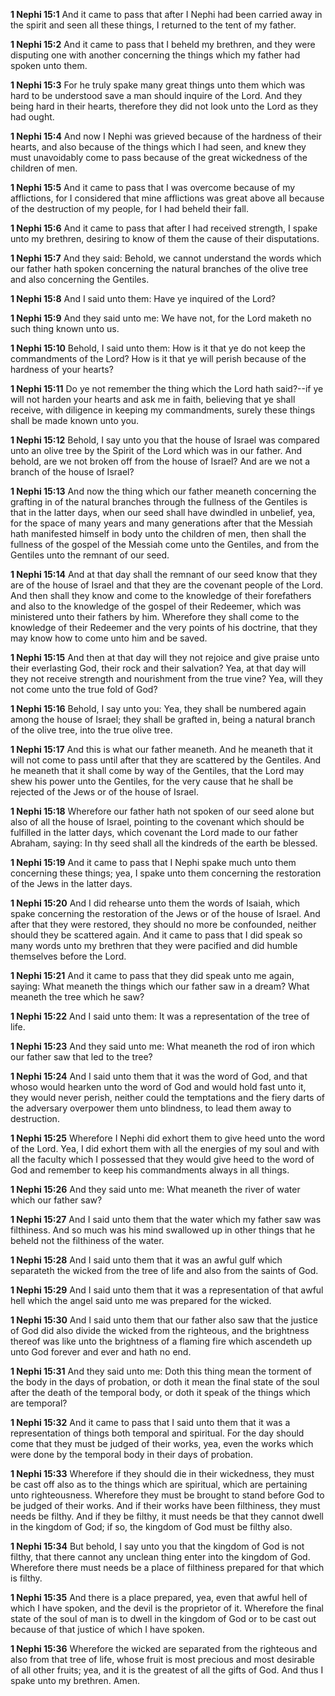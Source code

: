 **1 Nephi 15:1** And it came to pass that after I Nephi had been carried away in the spirit and seen all these things, I returned to the tent of my father.

**1 Nephi 15:2** And it came to pass that I beheld my brethren, and they were disputing one with another concerning the things which my father had spoken unto them.

**1 Nephi 15:3** For he truly spake many great things unto them which was hard to be understood save a man should inquire of the Lord. And they being hard in their hearts, therefore they did not look unto the Lord as they had ought.

**1 Nephi 15:4** And now I Nephi was grieved because of the hardness of their hearts, and also because of the things which I had seen, and knew they must unavoidably come to pass because of the great wickedness of the children of men.

**1 Nephi 15:5** And it came to pass that I was overcome because of my afflictions, for I considered that mine afflictions was great above all because of the destruction of my people, for I had beheld their fall.

**1 Nephi 15:6** And it came to pass that after I had received strength, I spake unto my brethren, desiring to know of them the cause of their disputations.

**1 Nephi 15:7** And they said: Behold, we cannot understand the words which our father hath spoken concerning the natural branches of the olive tree and also concerning the Gentiles.

**1 Nephi 15:8** And I said unto them: Have ye inquired of the Lord?

**1 Nephi 15:9** And they said unto me: We have not, for the Lord maketh no such thing known unto us.

**1 Nephi 15:10** Behold, I said unto them: How is it that ye do not keep the commandments of the Lord? How is it that ye will perish because of the hardness of your hearts?

**1 Nephi 15:11** Do ye not remember the thing which the Lord hath said?--if ye will not harden your hearts and ask me in faith, believing that ye shall receive, with diligence in keeping my commandments, surely these things shall be made known unto you.

**1 Nephi 15:12** Behold, I say unto you that the house of Israel was compared unto an olive tree by the Spirit of the Lord which was in our father. And behold, are we not broken off from the house of Israel? And are we not a branch of the house of Israel?

**1 Nephi 15:13** And now the thing which our father meaneth concerning the grafting in of the natural branches through the fullness of the Gentiles is that in the latter days, when our seed shall have dwindled in unbelief, yea, for the space of many years and many generations after that the Messiah hath manifested himself in body unto the children of men, then shall the fullness of the gospel of the Messiah come unto the Gentiles, and from the Gentiles unto the remnant of our seed.

**1 Nephi 15:14** And at that day shall the remnant of our seed know that they are of the house of Israel and that they are the covenant people of the Lord. And then shall they know and come to the knowledge of their forefathers and also to the knowledge of the gospel of their Redeemer, which was ministered unto their fathers by him. Wherefore they shall come to the knowledge of their Redeemer and the very points of his doctrine, that they may know how to come unto him and be saved.

**1 Nephi 15:15** And then at that day will they not rejoice and give praise unto their everlasting God, their rock and their salvation? Yea, at that day will they not receive strength and nourishment from the true vine? Yea, will they not come unto the true fold of God?

**1 Nephi 15:16** Behold, I say unto you: Yea, they shall be numbered again among the house of Israel; they shall be grafted in, being a natural branch of the olive tree, into the true olive tree.

**1 Nephi 15:17** And this is what our father meaneth. And he meaneth that it will not come to pass until after that they are scattered by the Gentiles. And he meaneth that it shall come by way of the Gentiles, that the Lord may shew his power unto the Gentiles, for the very cause that he shall be rejected of the Jews or of the house of Israel.

**1 Nephi 15:18** Wherefore our father hath not spoken of our seed alone but also of all the house of Israel, pointing to the covenant which should be fulfilled in the latter days, which covenant the Lord made to our father Abraham, saying: In thy seed shall all the kindreds of the earth be blessed.

**1 Nephi 15:19** And it came to pass that I Nephi spake much unto them concerning these things; yea, I spake unto them concerning the restoration of the Jews in the latter days.

**1 Nephi 15:20** And I did rehearse unto them the words of Isaiah, which spake concerning the restoration of the Jews or of the house of Israel. And after that they were restored, they should no more be confounded, neither should they be scattered again. And it came to pass that I did speak so many words unto my brethren that they were pacified and did humble themselves before the Lord.

**1 Nephi 15:21** And it came to pass that they did speak unto me again, saying: What meaneth the things which our father saw in a dream? What meaneth the tree which he saw?

**1 Nephi 15:22** And I said unto them: It was a representation of the tree of life.

**1 Nephi 15:23** And they said unto me: What meaneth the rod of iron which our father saw that led to the tree?

**1 Nephi 15:24** And I said unto them that it was the word of God, and that whoso would hearken unto the word of God and would hold fast unto it, they would never perish, neither could the temptations and the fiery darts of the adversary overpower them unto blindness, to lead them away to destruction.

**1 Nephi 15:25** Wherefore I Nephi did exhort them to give heed unto the word of the Lord. Yea, I did exhort them with all the energies of my soul and with all the faculty which I possessed that they would give heed to the word of God and remember to keep his commandments always in all things.

**1 Nephi 15:26** And they said unto me: What meaneth the river of water which our father saw?

**1 Nephi 15:27** And I said unto them that the water which my father saw was filthiness. And so much was his mind swallowed up in other things that he beheld not the filthiness of the water.

**1 Nephi 15:28** And I said unto them that it was an awful gulf which separateth the wicked from the tree of life and also from the saints of God.

**1 Nephi 15:29** And I said unto them that it was a representation of that awful hell which the angel said unto me was prepared for the wicked.

**1 Nephi 15:30** And I said unto them that our father also saw that the justice of God did also divide the wicked from the righteous, and the brightness thereof was like unto the brightness of a flaming fire which ascendeth up unto God forever and ever and hath no end.

**1 Nephi 15:31** And they said unto me: Doth this thing mean the torment of the body in the days of probation, or doth it mean the final state of the soul after the death of the temporal body, or doth it speak of the things which are temporal?

**1 Nephi 15:32** And it came to pass that I said unto them that it was a representation of things both temporal and spiritual. For the day should come that they must be judged of their works, yea, even the works which were done by the temporal body in their days of probation.

**1 Nephi 15:33** Wherefore if they should die in their wickedness, they must be cast off also as to the things which are spiritual, which are pertaining unto righteousness. Wherefore they must be brought to stand before God to be judged of their works. And if their works have been filthiness, they must needs be filthy. And if they be filthy, it must needs be that they cannot dwell in the kingdom of God; if so, the kingdom of God must be filthy also.

**1 Nephi 15:34** But behold, I say unto you that the kingdom of God is not filthy, that there cannot any unclean thing enter into the kingdom of God. Wherefore there must needs be a place of filthiness prepared for that which is filthy.

**1 Nephi 15:35** And there is a place prepared, yea, even that awful hell of which I have spoken, and the devil is the proprietor of it. Wherefore the final state of the soul of man is to dwell in the kingdom of God or to be cast out because of that justice of which I have spoken.

**1 Nephi 15:36** Wherefore the wicked are separated from the righteous and also from that tree of life, whose fruit is most precious and most desirable of all other fruits; yea, and it is the greatest of all the gifts of God. And thus I spake unto my brethren. Amen.

